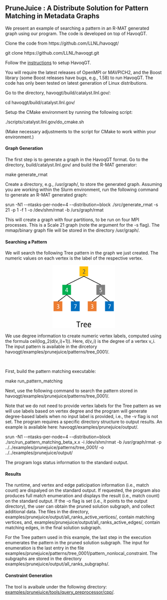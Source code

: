 <h2>PruneJuice : A Distribute Solution for Pattern Matching in Metadata Graphs</h2>
<p>We present an example of searching a pattern in an R-MAT generated graph using our program. The code is developed on top of HavoqGT.</p>
<p>Clone the code from https://github.com/LLNL/havoqgt/</p>
<p>git clone https://github.com/LLNL/havoqgt.git</p>
<!--<p>git checkout develop</p>-->
<p>Follow the <a href="https://github.com/LLNL/havoqgt/tree/develop">instructions</a> to setup HavoqGT.</p>
<p>You will require the latest releases of OpenMPI or MAVPICH2, and the Boost library (some Boost releases have bugs, e.g., 1.58) to run HavoqGT. The code has only been tested on latest generation of Linux distributions. <!--Once you have checked out the code, make sure you are on the develop branch.--></p>
<p>Go to the directory, havoqgt/build/catalyst.llnl.gov/:</p> 
<p>cd havoqgt/build/catalyst.llnl.gov/</p>
<p>Setup the CMake environment by running the following script:</p> 
<p>./scripts/catalyst.llnl.gov/do_cmake.sh</p>
<p>(Make necessary adjustments to the script for CMake to work within your environment.)</p>

<h4>Graph Generation</h4>
<p>The first step is to generate a graph in the HavoqGT format. Go to the directory, build/catalyst.llnl.gov/ and build the R-MAT generator:</p>
<p>make generate_rmat</p>
<p>Create a directory, e.g., /usr/graph/, to store the generated graph. Assuming you are working within the Slurm environment, run the following command to generate an R-MAT generated graph:
<p>srun -N1 --ntasks-per-node=4 --distribution=block ./src/generate_rmat -s 21 -p 1 -f 1 -o /dev/shm/rmat -b /urs/graph/rmat</p>
<p>This will create a graph with four partitions, to be run on four MPI processes. This is a Scale 21 graph (note the argument for the -s flag). The mmap/binary graph file will be stored in the directory /usr/graph/.</p>

<h4>Searching a Pattern</h4>
<p>We will search the following Tree pattern in the graph we just created. The numeric values on each vertex is the label of the respective vertex.</p>
<div align="center"><img src="doc/tree_0001.png" width="200" height="200"></div>
<p>We use degree information to create numeric vertex labels, computed using the formula ceil(log_2(d(v_i)+1)). Here, d(v_i) is the degree of a vertex v_i. The input pattern is available in the dircetory havoqgt/examples/prunejuice/patterns/tree_0001/.</p>
<br>
<p>First, build the pattern matching executable:</p>
<p>make run_pattern_matching</p> 
<p>Next, use the following command to search the pattern stored in havoqgt/examples/prunejuice/patterns/tree_0001/.</p> 
<p>Note that we do not need to provide vertex labels for the Tree pattern as we will use labels based on vertex degree and the program will generate degree-based labels when no input label is provided, i.e., the -v flag is not set. The program requires a specific directory structure to output results. An example is available here: havoqgt/examples/prunejuice/output/.</p> 
<p>srun -N1 --ntasks-per-node=4 --distribution=block ./src/run_pattern_matching_beta_x.x -i /dev/shm/rmat -b /usr/graph/rmat -p ../../examples/prunejuice/patterns/tree_0001/ -o ../../examples/prunejuice/output/</p>
<p>The program logs status information to the standard output. <!--so you know the current state of the execution.--></p>

<!--<h4>Results</h4>
<p>Next, we discuss how to collect and interpret the outputs and retrieve the pruned graph. You will find (python) scripts in havoqgt/examples/prunejuice/scripts/ that should help you to parse the output files.</p>
<p>The files in the (output) directory examples/prunejuice/output/0/all_ranks_active_vertices_count/ contain the number of active vertices at the end of each iteration. However, the outputs are distributed among multiple files (one file for each MPI rank). The script examples/prunejuice/scripts/total_active_count.py produces the global statistics (to the standard output) from the distributed files:</p>
<p>python ../../examples/prunejuice/scripts/total_active_count.py ../../examples/prunejuice/output/0/all_ranks_active_vertices_count/ > /tmp/vertices_count</p>
<p>The last entry in the output file (e.g, /tmp/vertices_count) indicates the final number of active vertices. (You can use the same script to obtain edge statistics, output to the directory examples/prunejuice/output/0/all_ranks_active_edges_count/).</p>
<p>The file, examples/prunejuice/output/0/result_superstep, contains the global runtime, the time (in seconds) required to complete each LCC and NLCC iteration. Sum of time to complete all iterations is the time to complete a search.</p>
<p>The files in the (output) directory examples/prunejuice/output/0/all_ranks_active_vertices/ contain the number of active vertices after search/pruning has completed. The outputs can be easily merged into a single file:</p> 
<p>cat ../../examples/prunejuice/output/0/all_ranks_active_vertices/* > /tmp/vertices</p> 
<p>Following the same procedure, you can collect the list of final active edges (from the output in examples/prunejuice/output/0/all_ranks_active_edges/).</p>
!-->

<h4>Results</h4>
<p>The runtime, and vertex and edge paticipation information (i.e., match count) are dispalyed on the standard output. If requested, the program also produces full match enumeration and displays the result (i.e., match count) on the standard output. If the -o flag is set (i.e., it points to the output directory), the user can obtain the pruned solution subgraph, and collect additional data. The files in the directory, examples/prunejuice/output/all_ranks_active_vertices/, contain matching vertices, and, examples/prunejuice/output/all_ranks_active_edges/, contain matching edges, in the final solution subgraph.</p>
 
<p>For the Tree pattern used in this example, the last step in the execution enumerates the pattern in the pruned solution subgraph. The input for enumeration is the last entry in the file examples/prunejuice/patterns/tree_0001/pattern_nonlocal_constraint. The subgraphs are stored in the directory examples/prunejuice/output/all_ranks_subgraphs/.</p>

<!--<h4>Constraint Generation</h4>-->
<!--<p>examples/prunejuice/tools/query_preprocessor/cpp/</p>-->
#### Constraint Generation
The tool is avaibale under the following directory: [examples/prunejuice/tools/query_preprocessor/cpp/](tools/query_preprocessor/cpp).
